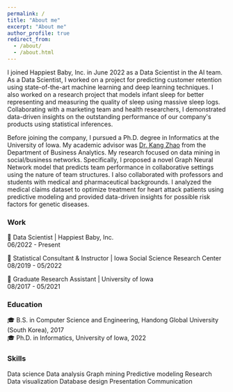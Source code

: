 ```yaml
---
permalink: /
title: "About me"
excerpt: "About me"
author_profile: true
redirect_from: 
  - /about/
  - /about.html
---
```

I joined Happiest Baby, Inc. in June 2022 as a Data Scientist in the AI team. As a Data Scientist, I worked on a project for predicting customer retention using state-of-the-art machine learning and deep learning techniques. I also worked on a research project that models infant sleep for better representing and measuring the quality of sleep using massive sleep logs. Collaborating with a marketing team and health researchers, I demonstrated data-driven insights on the outstanding performance of our company's products using statistical inferences.

Before joining the company, I pursued a Ph.D. degree in Informatics at the University of Iowa. My academic advisor was [Dr. Kang Zhao](https://tippie.uiowa.edu/people/kang-zhao) from the Department of Business Analytics. My research focused on data mining in social/business networks. Specifically, I proposed a novel Graph Neural Network model that predicts team performance in collaborative settings using the nature of team structures.
I also collaborated with professors and students with medical and pharmaceutical backgrounds. I analyzed the medical claims dataset to optimize treatment for heart attack patients using predictive modeling and provided data-driven insights for possible risk factors for genetic diseases. 

### Work
🏢 Data Scientist | Happiest Baby, Inc. <br>
06/2022 - Present

🏢 Statistical Consultant & Instructor | Iowa Social Science Research Center <br>
08/2019 - 05/2022

🏢 Graduate Research Assistant | University of Iowa <br>
08/2017 - 05/2021


### Education
🎓 B.S. in Computer Science and Engineering, Handong Global University (South Korea), 2017 <br>
🎓 Ph.D. in Informatics, University of Iowa, 2022 

### Skills
Data science
Data analysis
Graph mining
Predictive modeling
Research
Data visualization
Database design
Presentation
Communication


